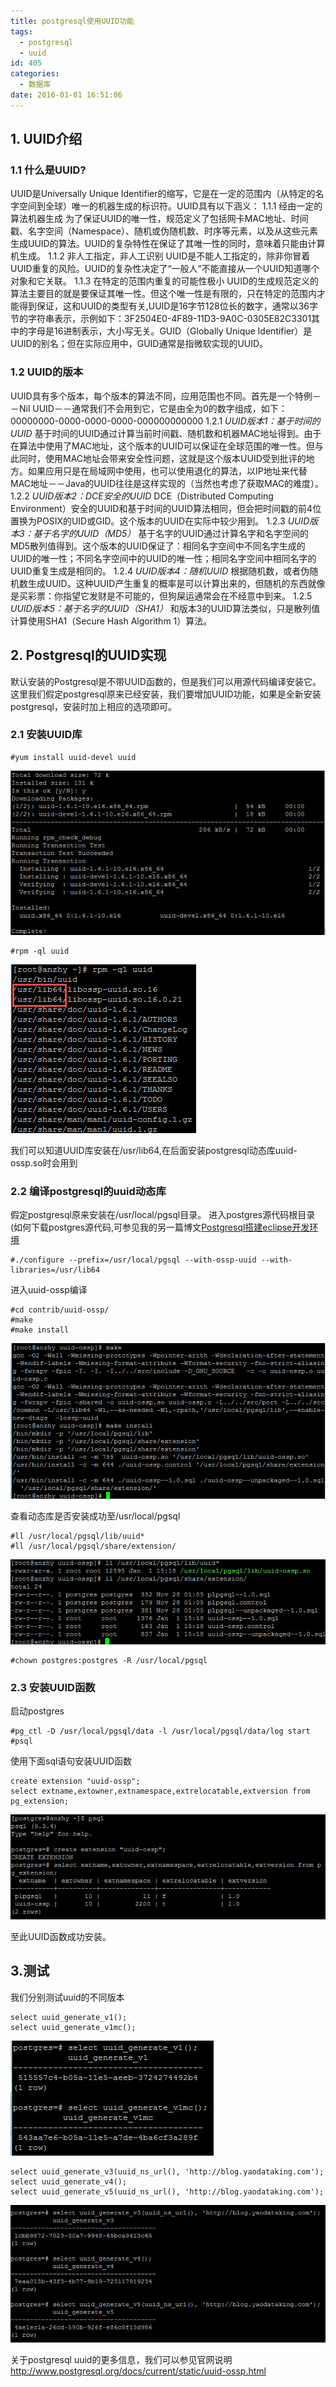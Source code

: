 ```yaml
---
title: postgresql使用UUID功能
tags:
  - postgresql
  - uuid
id: 405
categories:
  - 数据库
date: 2016-01-01 16:51:06
---
```


## 1. UUID介绍

### 1.1 什么是UUID?

UUID是Universally Unique Identifier的缩写，它是在一定的范围内（从特定的名字空间到全球）唯一的机器生成的标识符。UUID具有以下涵义：
1.1.1	经由一定的算法机器生成
为了保证UUID的唯一性，规范定义了包括网卡MAC地址、时间戳、名字空间（Namespace）、随机或伪随机数、时序等元素，以及从这些元素生成UUID的算法。UUID的复杂特性在保证了其唯一性的同时，意味着只能由计算机生成。
1.1.2	非人工指定，非人工识别
UUID是不能人工指定的，除非你冒着UUID重复的风险。UUID的复杂性决定了“一般人“不能直接从一个UUID知道哪个对象和它关联。
1.1.3	在特定的范围内重复的可能性极小
UUID的生成规范定义的算法主要目的就是要保证其唯一性。但这个唯一性是有限的，只在特定的范围内才能得到保证，这和UUID的类型有关,UUID是16字节128位长的数字，通常以36字节的字符串表示，示例如下：3F2504E0-4F89-11D3-9A0C-0305E82C3301其中的字母是16进制表示，大小写无关。GUID（Globally Unique Identifier）是UUID的别名；但在实际应用中，GUID通常是指微软实现的UUID。

### 1.2 UUID的版本

UUID具有多个版本，每个版本的算法不同，应用范围也不同。首先是一个特例－－Nil UUID－－通常我们不会用到它，它是由全为0的数字组成，如下：00000000-0000-0000-0000-000000000000
1.2.1	*UUID版本1：基于时间的UUID*
基于时间的UUID通过计算当前时间戳、随机数和机器MAC地址得到。由于在算法中使用了MAC地址，这个版本的UUID可以保证在全球范围的唯一性。但与此同时，使用MAC地址会带来安全性问题，这就是这个版本UUID受到批评的地方。如果应用只是在局域网中使用，也可以使用退化的算法，以IP地址来代替MAC地址－－Java的UUID往往是这样实现的（当然也考虑了获取MAC的难度）。
1.2.2	*UUID版本2：DCE安全的UUID*
DCE（Distributed Computing Environment）安全的UUID和基于时间的UUID算法相同，但会把时间戳的前4位置换为POSIX的UID或GID。这个版本的UUID在实际中较少用到。
1.2.3	*UUID版本3：基于名字的UUID（MD5）*
基于名字的UUID通过计算名字和名字空间的MD5散列值得到。这个版本的UUID保证了：相同名字空间中不同名字生成的UUID的唯一性；不同名字空间中的UUID的唯一性；相同名字空间中相同名字的UUID重复生成是相同的。
1.2.4	*UUID版本4：随机UUID*
根据随机数，或者伪随机数生成UUID。这种UUID产生重复的概率是可以计算出来的，但随机的东西就像是买彩票：你指望它发财是不可能的，但狗屎运通常会在不经意中到来。
1.2.5 *UUID版本5：基于名字的UUID（SHA1）*
和版本3的UUID算法类似，只是散列值计算使用SHA1（Secure Hash Algorithm 1）算法。

## 2. Postgresql的UUID实现

默认安装的Postgresql是不带UUID函数的，但是我们可以用源代码编译安装它。这里我们假定postgresql原来已经安装，我们要增加UUID功能，如果是全新安装postgresql，安装时加上相应的选项即可。

### 2.1 安装UUID库

	#yum install uuid-devel uuid
![2016-01-01_13-20-46](/uploads/2016/01/2016-01-01_13-20-46.jpg)

	#rpm -ql uuid
![2016-01-01_16-17-13](/uploads/2016/01/2016-01-01_16-17-13.jpg)

我们可以知道UUID库安装在/usr/lib64,在后面安装postgresql动态库uuid-ossp.so时会用到

### 2.2	编译postgresql的uuid动态库

假定postgresql原来安装在/usr/local/pgsql目录。
进入postgres源代码根目录(如何下载postgres源代码,可参见我的另一篇博文[Postgresql搭建eclipse开发环境](/2015/11/28/centos-6-5-postgresql-eclipse/)
	
	#./configure --prefix=/usr/local/pgsql --with-ossp-uuid --with-libraries=/usr/lib64
进入uuid-ossp编译
	
	#cd contrib/uuid-ossp/
	#make
	#make install
![2016-01-01_15-18-59](/uploads/2016/01/2016-01-01_15-18-59.jpg)

查看动态库是否安装成功至/usr/local/pgsql
	
	#ll /usr/local/pgsql/lib/uuid*
	#ll /usr/local/pgsql/share/extension/
![2016-01-01_15-20-41](/uploads/2016/01/2016-01-01_15-20-41.jpg)

	#chown postgres:postgres -R /usr/local/pgsql

### 2.3	安装UUID函数

启动postgres
	
	#pg_ctl -D /usr/local/pgsql/data -l /usr/local/pgsql/data/log start
	#psql
使用下面sql语句安装UUID函数
	
	create extension "uuid-ossp";
	select extname,extowner,extnamespace,extrelocatable,extversion from pg_extension;

![2016-01-01_15-37-46](/uploads/2016/01/2016-01-01_15-37-46.jpg)

至此UUID函数成功安装。

## 3.测试

我们分别测试uuid的不同版本

	select uuid_generate_v1();
	select uuid_generate_v1mc();

![2016-01-01_15-36-41](/uploads/2016/01/2016-01-01_15-36-41.jpg)

	select uuid_generate_v3(uuid_ns_url(), 'http://blog.yaodataking.com');
	select uuid_generate_v4();
	select uuid_generate_v5(uuid_ns_url(), 'http://blog.yaodataking.com');

![2016-01-01_15-37-02](/uploads/2016/01/2016-01-01_15-37-02.jpg)

关于postgresql uuid的更多信息，我们可以参见官网说明
http://www.postgresql.org/docs/current/static/uuid-ossp.html